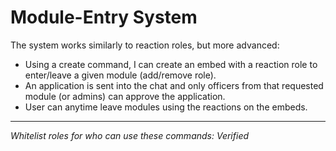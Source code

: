# Module-Entry System
The system works similarly to reaction roles, but more advanced:

- Using a create command, I can create an embed with a reaction role to enter/leave a given module (add/remove role).
- An application is sent into the chat and only officers from that requested module (or admins) can approve the application.
- User can anytime leave modules using the reactions on the embeds.

---
*Whitelist roles for who can use these commands: Verified*